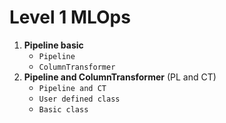 # Level 1 MLOps
1. **Pipeline basic**
   - `Pipeline`
   - `ColumnTransformer`
2. **Pipeline and ColumnTransformer** (PL and CT)
   - `Pipeline and CT`
   - `User defined class`
   - `Basic class`
